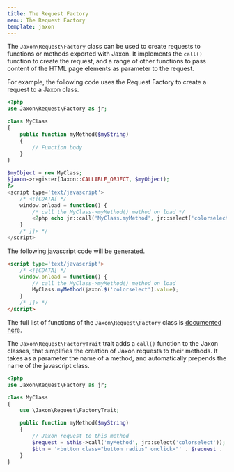 ```yaml
---
title: The Request Factory
menu: The Request Factory
template: jaxon
---
```


The `Jaxon\Request\Factory` class can be used to create requests to functions or methods exported with Jaxon.
It implements the `call()` function to create the request, and a range of other functions to pass content of the HTML page elements as parameter to the request.

For example, the following code uses the Request Factory to create a request to a Jaxon class.

```php
<?php
use Jaxon\Request\Factory as jr;

class MyClass
{
    public function myMethod($myString)
    {
        // Function body
    }
}

$myObject = new MyClass;
$jaxon->register(Jaxon::CALLABLE_OBJECT, $myObject);
?>
<script type='text/javascript'>
    /* <![CDATA[ */
    window.onload = function() {
        /* call the MyClass->myMethod() method on load */
        <?php echo jr::call('MyClass.myMethod', jr::select('colorselect')) ?>;
    }
    /* ]]> */
</script>
```

The following javascript code will be generated. 
```html
<script type='text/javascript'>
    /* <![CDATA[ */
    window.onload = function() {
        // call the MyClass->myMethod() method on load
        MyClass.myMethod(jaxon.$('colorselect').value);
    }
    /* ]]> */
</script>
```

The full list of functions of the `Jaxon\Request\Factory` class is [documented here](http://www.jaxon-php.org/docs/api/class-Jaxon.Request.Factory.html).

The `Jaxon\Request\FactoryTrait` trait adds a `call()` function to the Jaxon classes, that simplifies the creation of Jaxon requests to their methods.
It takes as a parameter the name of a method, and automatically prepends the name of the javascript class.
```php
<?php
use Jaxon\Request\Factory as jr;

class MyClass
{
    use \Jaxon\Request\FactoryTrait;

    public function myMethod($myString)
    {
        // Jaxon request to this method
        $request = $this->call('myMethod', jr::select('colorselect'));
        $btn = '<button class="button radius" onclick="' . $request . '" >Click Me</button>'
    }
}
```

